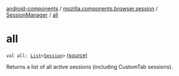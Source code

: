 [android-components](../../index.md) / [mozilla.components.browser.session](../index.md) / [SessionManager](index.md) / [all](./all.md)

# all

`val all: `[`List`](https://kotlinlang.org/api/latest/jvm/stdlib/kotlin.collections/-list/index.html)`<`[`Session`](../-session/index.md)`>` [(source)](https://github.com/mozilla-mobile/android-components/blob/master/components/browser/session/src/main/java/mozilla/components/browser/session/SessionManager.kt#L167)

Returns a list of all active sessions (including CustomTab sessions).

